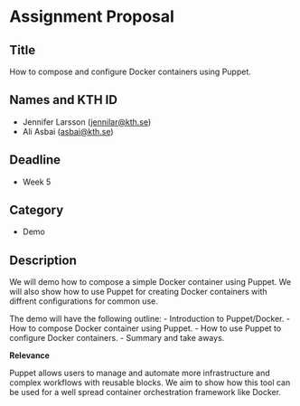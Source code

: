# Assignment Proposal

## Title

How to compose and configure Docker containers using Puppet.

## Names and KTH ID

  - Jennifer Larsson (jennilar@kth.se)
  - Ali Asbai (asbai@kth.se)

## Deadline

- Week 5

## Category

- Demo

## Description

We will demo how to compose a simple Docker container using Puppet. We will also show how to use  Puppet for creating Docker containers with diffrent configurations for common use.

The demo will have the following outline:
    - Introduction to Puppet/Docker.
    - How to compose Docker container using Puppet.
    - How to use Puppet to configure Docker containers.
    - Summary and take aways.

**Relevance**

Puppet allows users to manage and automate more infrastructure and complex workflows with reusable blocks. We aim to show how this tool can be used for a well spread container orchestration framework like Docker.
